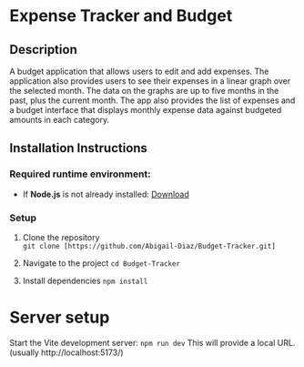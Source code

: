 # Expense Tracker and Budget

## Description
A budget application that allows users to edit and add expenses. The application also provides users to see their expenses in a linear graph over the selected month. 
The data on the graphs are up to five months in the past, plus the current month. The app also provides the list of expenses and a budget interface that displays
monthly expense data against budgeted amounts in each category.

## Installation Instructions

### Required runtime environment:
- If **Node.js** is not already installed: [Download](https://nodejs.org/en/download)

### Setup
1. Clone the repository    
`git clone [https://github.com/Abigail-Diaz/Budget-Tracker.git]`
    
2. Navigate to the project
`cd Budget-Tracker`
    
3. Install dependencies
`npm install`

# Server setup
Start the Vite development server:
`npm run dev`
This will provide a local URL.
(usually http://localhost:5173/)
